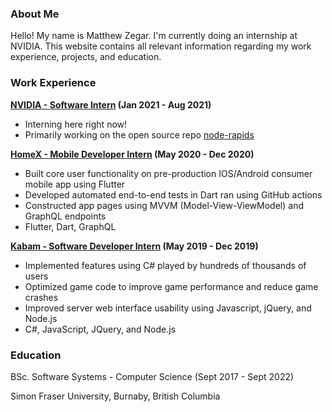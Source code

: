 ### About Me
Hello! My name is Matthew Zegar. I'm currently doing an internship at NVIDIA. This website contains all relevant information
regarding my work experience, projects, and education.

### Work Experience
**[NVIDIA - Software Intern](https://www.nvidia.com/en-us/) (Jan 2021 - Aug 2021)**
- Interning here right now!
- Primarily working on the open source repo [node-rapids](https://github.com/rapidsai/node-rapids)

**[HomeX - Mobile Developer Intern](https://homex.com/) (May 2020 - Dec 2020)**
- Built core user functionality on pre-production IOS/Android consumer mobile app using Flutter
- Developed automated end-to-end tests in Dart ran using GitHub actions
- Constructed app pages using MVVM (Model-View-ViewModel) and GraphQL endpoints
- Flutter, Dart, GraphQL

**[Kabam - Software Developer Intern](https://kabam.com/) (May 2019 - Dec 2019)**
- Implemented features using C# played by hundreds of thousands of users
- Optimized game code to improve game performance and reduce game crashes
- Improved server web interface usability using Javascript, jQuery, and Node.js
- C#, JavaScript, JQuery, and Node.js

### Education
BSc. Software Systems - Computer Science (Sept 2017 - Sept 2022)

Simon Fraser University, Burnaby, British Columbia
